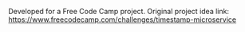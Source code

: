 Developed for a Free Code Camp project. Original project idea link: https://www.freecodecamp.com/challenges/timestamp-microservice